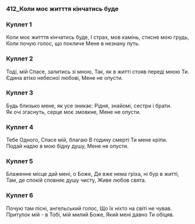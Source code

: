 ### 412_Коли моє житття кінчатись буде
### Куплет 1
Коли моє житття кінчатись буде, І страх, мов камінь, стисне мою грудь, <br/>Коли почую голос, що покличе Мене в незнану путь.
### Куплет 2
Тоді, мій Спасе, залитись зі мною, Так, як в житті стояв переді мною Ти.<br/>Єдина втіхо небесної любові, Мене не опусти.
### Куплет 3
Будь близько мене, як усе зникає: Рідня, знайомі, сестри і брати. <br/>Як очі згаснуть, серце моє змовкне, Мене не опусти.
### Куплет 4
Тебе Одного, Спасе мій, благаю В годину смерті Ти мене кріпи. <br/>Подай надію в мою бідну душу, Мене не опусти.
### Куплет 5
Блаженне місце дай мені, о Боже, Де вже нема гріха, ні бур в житті, <br/>Там, де спокій сповняє душу чисту, Живе любов свята.
### Куплет 6
Почую там пісні, ангельський голос, Що їх ніхто на світі не чував. <br/>Притулок мій - в Тобі, мій милий Боже, Який мені давно Ти обіцяв.
